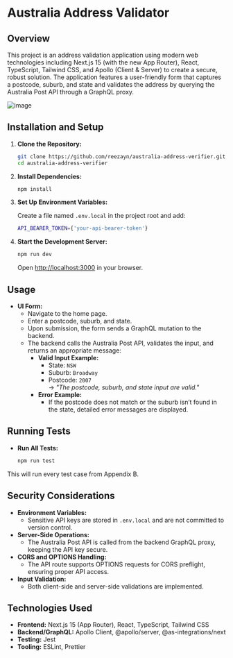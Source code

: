 # Australia Address Validator

## Overview

This project is an address validation application using modern web technologies including Next.js 15 (with the new App Router), React, TypeScript, Tailwind CSS, and Apollo (Client & Server) to create a secure, robust solution. The application features a user-friendly form that captures a postcode, suburb, and state and validates the address by querying the Australia Post API through a GraphQL proxy.

![image](https://github.com/user-attachments/assets/2f9b4442-fc1f-4249-a9eb-9f6abb866e2f)


## Installation and Setup

1. **Clone the Repository:**

   ```bash
   git clone https://github.com/reezayn/australia-address-verifier.git
   cd australia-address-verifier
   ```

2. **Install Dependencies:**

   ```bash
   npm install
   ```

3. **Set Up Environment Variables:**

   Create a file named `.env.local` in the project root and add:

   ```bash
   API_BEARER_TOKEN={'your-api-bearer-token'}
   ```

4. **Start the Development Server:**

   ```bash
   npm run dev
   ```

   Open [http://localhost:3000](http://localhost:3000) in your browser.

## Usage

- **UI Form:**
  - Navigate to the home page.
  - Enter a postcode, suburb, and state.
  - Upon submission, the form sends a GraphQL mutation to the backend.
  - The backend calls the Australia Post API, validates the input, and returns an appropriate message:
    - **Valid Input Example:**
      - State: `NSW`
      - Suburb: `Broadway`
      - Postcode: `2007`  
        → _"The postcode, suburb, and state input are valid."_
    - **Error Example:**
      - If the postcode does not match or the suburb isn’t found in the state, detailed error messages are displayed.

## Running Tests

- **Run All Tests:**

  ```bash
  npm run test
  ```

This will run every test case from Appendix B.

## Security Considerations

- **Environment Variables:**
  - Sensitive API keys are stored in `.env.local` and are not committed to version control.
- **Server-Side Operations:**
  - The Australia Post API is called from the backend GraphQL proxy, keeping the API key secure.
- **CORS and OPTIONS Handling:**
  - The API route supports OPTIONS requests for CORS preflight, ensuring proper API access.
- **Input Validation:**
  - Both client-side and server-side validations are implemented.

## Technologies Used

- **Frontend:** Next.js 15 (App Router), React, TypeScript, Tailwind CSS
- **Backend/GraphQL:** Apollo Client, @apollo/server, @as-integrations/next
- **Testing:** Jest
- **Tooling:** ESLint, Prettier
